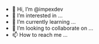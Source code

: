 - 👋 Hi, I’m @impexdev
- 👀 I’m interested in ...
- 🌱 I’m currently learning ...
- 💞️ I’m looking to collaborate on ...
- 📫 How to reach me ...

<!---
impexdev/impexdev is a ✨ special ✨ repository because its `README.md` (this file) appears on your GitHub profile.
You can click the Preview link to take a look at your changes.
--->

